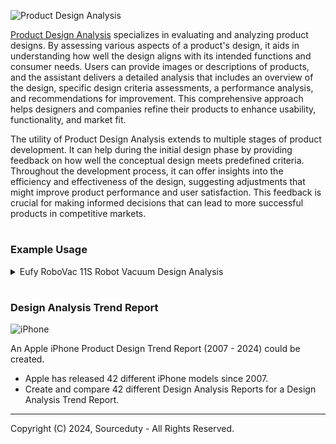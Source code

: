 ![Product Design Analysis](https://github.com/sourceduty/Product_Design_Analysis/assets/123030236/1d77611a-455c-4418-bdee-ab3cd2e8f00d)

[Product Design Analysis](https://chat.openai.com/g/g-GSmpn2Q6h-product-design-analysis) specializes in evaluating and analyzing product designs. By assessing various aspects of a product's design, it aids in understanding how well the design aligns with its intended functions and consumer needs. Users can provide images or descriptions of products, and the assistant delivers a detailed analysis that includes an overview of the design, specific design criteria assessments, a performance analysis, and recommendations for improvement. This comprehensive approach helps designers and companies refine their products to enhance usability, functionality, and market fit.

The utility of Product Design Analysis extends to multiple stages of product development. It can help during the initial design phase by providing feedback on how well the conceptual design meets predefined criteria. Throughout the development process, it can offer insights into the efficiency and effectiveness of the design, suggesting adjustments that might improve product performance and user satisfaction. This feedback is crucial for making informed decisions that can lead to more successful products in competitive markets.

#
### Example Usage

<details><summary>Eufy RoboVac 11S Robot Vacuum Design Analysis</summary>
<br>

Eufy RoboVac 11S Robot Vacuum Design Analysis

Design Overview:
The Eufy RoboVac 11S is a slim, automated robotic vacuum designed for household cleaning. It features a height of only 2.85 inches, making it one of the slimmest robot vacuums available, allowing it to clean under low furniture with ease. Key design elements include a triple-brush system, BoostIQ technology, and a quiet operation mode.

Design Criteria:
1. Functionality:
   - Cleaning Effectiveness: How well it cleans different surfaces.
   - Navigation Capabilities: Its ability to maneuver around obstacles and through varying floor types.
   - Battery Life: Duration of operation before needing a recharge.

2. Usability:
   - Ease of Use: User interface simplicity and intuitiveness.
   - Maintenance: Effort required to clean and replace parts.

3. Aesthetics:
   - Visual Appeal: Shape, color, and overall look.
   - Build Quality: Materials used and durability.

4. Technological Innovation:
   - Automation Features: Extent of automation and smart features.
   - Noise Reduction: Effectiveness of its quiet operation technology.

Performance Analysis:
- Functionality: The RoboVac 11S performs well on low-pile carpets and hard floors, utilizing a triple-brush action and up to 1300Pa of suction power. Its slim design allows it to reach under most furniture, increasing its cleaning coverage.
- Navigation: Uses a series of infrared sensors to navigate, helping it avoid obstacles but may struggle with dark-colored surfaces due to sensor limitations.
- Battery Life: Offers up to 100 minutes of cleaning time, suitable for small to medium-sized rooms.

- Usability: The RoboVac 11S is user-friendly, featuring a one-button operation and a remote control for specific settings adjustments. Maintenance is straightforward with easily removable brushes and a washable dustbin.
- Aesthetics: The vacuum has a sleek, modern look with a tempered glass top that gives it a premium feel. It is available in black, which helps it blend into various home environments.
- Technological Innovation: Incorporates BoostIQ technology, which automatically increases suction power when extra vacuuming strength is needed, a feature typically found in more expensive models.

Suggestions for Improvement:
- Enhanced Navigation: Incorporating more advanced navigation like mapping technology could reduce cleaning time and improve efficiency.
- Connectivity: Adding Wi-Fi connectivity and compatibility with smart home systems like Alexa or Google Assistant would enhance its functionality.
- Dustbin Capacity: Increasing the dustbin size could extend the cleaning time without interruptions, particularly beneficial for larger homes.

<br>
</details>

#
### Design Analysis Trend Report

![iPhone](https://github.com/sourceduty/Product_Design_Analysis/assets/123030236/02c2992d-ea2c-46ed-84e2-bef205d508d7)

An Apple iPhone Product Design Trend Report (2007 - 2024) could be created.

- Apple has released 42 different iPhone models since 2007.
- Create and compare 42 different Design Analysis Reports for a Design Analysis Trend Report.

***
 Copyright (C) 2024, Sourceduty - All Rights Reserved.

